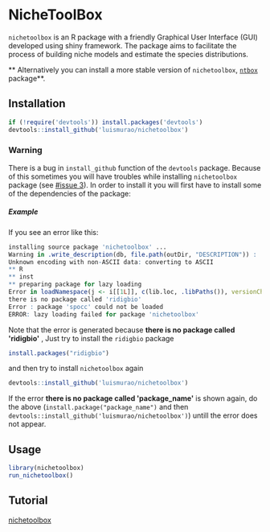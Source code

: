 # NicheToolBox

`nichetoolbox` is an R package with a friendly Graphical User Interface (GUI) developed using shiny framework. The package aims to facilitate the process of building niche models and estimate the species distributions. 

** Alternatively you can install a more stable version of `nichetoolbox`, [`ntbox`](https://github.com/luismurao/ntbox) package**.


## Installation
```r
if (!require('devtools')) install.packages('devtools')
devtools::install_github('luismurao/nichetoolbox')
```

### Warning

There is a bug in `install_github` function of the `devtools` package. Because of this sometimes you will have troubles while installing `nichetoolbox` package (see [#issue 3](https://github.com/luismurao/nichetoolbox/issues/3)). In order to install it you will first have to install some of the dependencies of the package: 

##### Example 

If you see an error like this:

``` r
installing source package 'nichetoolbox' ...
Warning in .write_description(db, file.path(outDir, "DESCRIPTION")) :
Unknown encoding with non-ASCII data: converting to ASCII
** R
** inst
** preparing package for lazy loading
Error in loadNamespace(j <- i[[1L]], c(lib.loc, .libPaths()), versionCheck = vI[[j]]) :
there is no package called 'ridigbio'
Error : package 'spocc' could not be loaded
ERROR: lazy loading failed for package 'nichetoolbox'

```
Note that the error is generated because **there is no package called 'ridigbio'** , Just try to install the `ridigbio` package

``` r
install.packages("ridigbio")
```

and then try to install `nichetoolbox` again 
```r
devtools::install_github('luismurao/nichetoolbox')
```

If the error **there is no package called 'package_name'** is shown again, do the above (`install.package("package_name")` and then `devtools::install_github('luismurao/nichetoolbox')`) untill the error does not appear.


## Usage 

```r
library(nichetoolbox)
run_nichetoolbox()
```

## Tutorial
[nichetoolbox](https://luismurao.github.io/GSoC/gsoc_final_eval.html)

